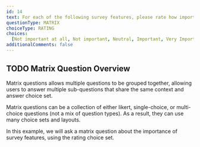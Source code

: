 ```yaml
---
id: 14
text: For each of the following survey features, please rate how important they are to you.
questionType: MATRIX
choiceType: RATING
choices:
  [Not important at all, Not important, Neutral, Important, Very Important]
additionalComments: false
---
```


## TODO Matrix Question Overview

Matrix questions allows multiple questions to be grouped together, allowing users to answer multiple sub-questions that share the same context and answer choice set.

Matrix questions can be a collection of either likert, single-choice, or multi-choice questions (not a mix of question types). As a result, they can use many choice sets and layouts.

In this example, we will ask a matrix question about the importance of survey features, using the rating choice set.
